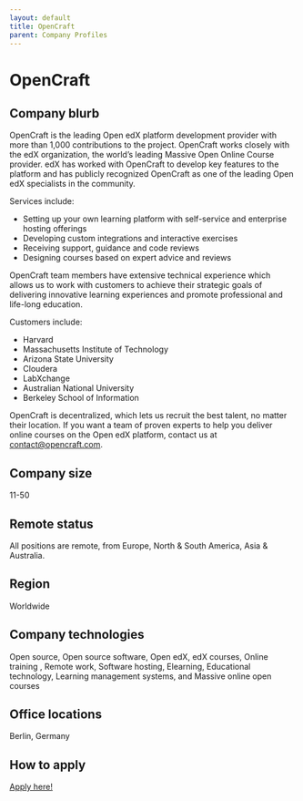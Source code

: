 ```yaml
---
layout: default
title: OpenCraft
parent: Company Profiles
---
```


# OpenCraft

## Company blurb

OpenCraft is the leading Open edX platform development provider with more than 1,000 contributions to the project. OpenCraft works closely with the edX organization, the world’s leading Massive Open Online Course provider. edX has worked with OpenCraft to develop key features to the platform and has publicly recognized OpenCraft as one of the leading Open edX specialists in the community.

Services include:
- Setting up your own learning platform with self-service and enterprise hosting offerings
- Developing custom integrations and interactive exercises
- Receiving support, guidance and code reviews
- Designing courses based on expert advice and reviews 

OpenCraft team members have extensive technical experience which allows us to work with customers to achieve their strategic goals of delivering innovative learning experiences and promote professional and life-long education. 

Customers include:
- Harvard
- Massachusetts Institute of Technology
- Arizona State University
- Cloudera
- LabXchange
- Australian National University
- Berkeley School of Information

OpenCraft is decentralized, which lets us recruit the best talent, no matter their location. If you want a team of proven experts to help you deliver online courses on the Open edX platform, contact us at contact@opencraft.com.

## Company size

11-50

## Remote status

All positions are remote, from Europe, North & South America, Asia & Australia.

## Region

Worldwide

## Company technologies 

Open source, Open source software, Open edX, edX courses, Online training , Remote work, Software hosting, Elearning, Educational technology, Learning management systems, and Massive online open courses

## Office locations

Berlin, Germany

## How to apply

[Apply here!](https://opencraft.com/jobs/open-source-developer/)
